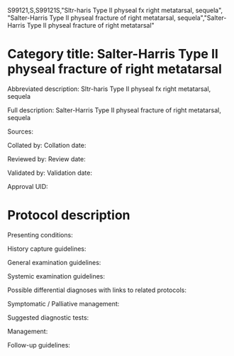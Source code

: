 S99121,S,S99121S,"Sltr-haris Type II physeal fx right metatarsal, sequela", "Salter-Harris Type II physeal fracture of right metatarsal, sequela","Salter-Harris Type II physeal fracture of right metatarsal"
# Category title: Salter-Harris Type II physeal fracture of right metatarsal

Abbreviated description: Sltr-haris Type II physeal fx right metatarsal, sequela

Full description: Salter-Harris Type II physeal fracture of right metatarsal, sequela

Sources:

Collated by:
Collation date:

Reviewed by:
Review date:

Validated by:
Validation date:

Approval UID:

# Protocol description

Presenting conditions:

History capture guidelines:

General examination guidelines:

Systemic examination guidelines:

Possible differential diagnoses with links to related protocols:

Symptomatic / Palliative management:

Suggested diagnostic tests:

Management:

Follow-up guidelines:

